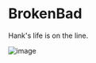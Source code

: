 # BrokenBad
Hank's life is on the line.

![image](https://github.com/LuayB/BrokenBad/assets/90715823/1650b9c8-a30a-4c57-9ee9-e38e133b7c84)
